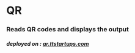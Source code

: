 # QR

### Reads QR codes and displays the output

##### deployed on : [qr.ttstartups.com](qr.ttstartups.com)
